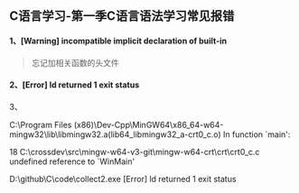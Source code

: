## C语言学习-第一季C语言语法学习常见报错 ##


#### 1、[Warning] incompatible implicit declaration of built-in ####

> 忘记加相关函数的头文件

#### 2、[Error] ld returned 1 exit status ####

3、

C:\Program Files (x86)\Dev-Cpp\MinGW64\x86_64-w64-mingw32\lib\libmingw32.a(lib64_libmingw32_a-crt0_c.o)	In function `main':

18		C:\crossdev\src\mingw-w64-v3-git\mingw-w64-crt\crt\crt0_c.c	undefined reference to `WinMain'

D:\github\C\code\collect2.exe	[Error] ld returned 1 exit status
